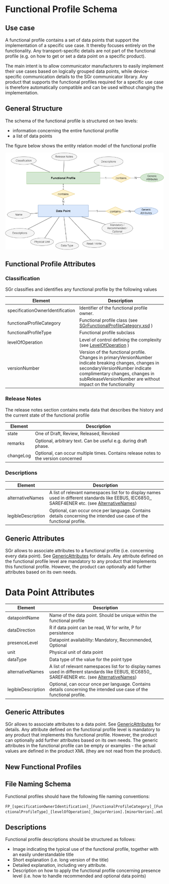 # Functional Profile Schema

## Use case

A functional profile contains a set of data points that support the implementation of a specific use case. It thereby
focuses entirely on the functionality. Any transport-specific details are not part of the functional profile (e.g.
on how to get or set a data point on a specific product).

The main intent is to allow communicator manufacturers to easily implement their use cases based on logically grouped data points, while device-specific communication details to the SGr communicator library. Any product that supports the functional profiles required for a specific use case is therefore  automatically compatible and can be used without changing the implementation.

## General Structure
The schema of the functional profile is structured on two levels:
- information concerning the entire functional profile
- a list of data points

The figure below shows the entity relation model of the functional profile

![Functional Profile Entity Relation](functionalProfile.drawio.png)

## Functional Profile Attributes

### Classification
SGr classifies and identifies any functional profile by the following values

| Element               | Description |
|-----------------------|-------------|
| specificationOwnerIdentification          | Identifier of the functional profile owner. |
| functionalProfileCategory | Functional profile class (see [SGrFunctionalProfileCategory.xsd](../SchemaDatabase/SGr/Generic/BaseType_FunctionalProfileCategory.xsd) ) |
| functionalProfileType       | Functional profile subclass |
| levelOfOperation   | Level of control defining the complexity (see [LevelOfOperation](LevelOfOperation.md) ) |
| versionNumber         | Version of the functional profile. Changes in primaryVersionNumber indicate breaking changes, changes in secondaryVersionNumber indicate complimentary changes, changes in subReleaseVersionNumber are without impact on the functionality | 

### Release Notes
The release notes section contains meta data that describes the history and the current state of the functional profile

| Element   | Description |
|-----------|-------------|
| state     | One of Draft, Review, Released, Revoked |
| remarks   | Optional, arbitrary text. Can be useful e.g. during draft phase. |
| changeLog | Optional, can occur multiple times. Contains release notes to the version concerned |

### Descriptions
| Element     | Description |
|-------------|-------------|
| alternativeNames  | A list of relevant namespaces list for to display names used in different standards like EEBUS, IEC6850,, SAREF4ENER etc. (see [AlternativeNames](AlternativeNames.md))|
| legibleDescription | Optional, can occur once per language. Contains details concerning the intended use case of the functional profile. |

## Generic Attributes
SGr allows to associate attributes to a functional profile (i.e. concerning every data point). See [GenericAttributes](GenericAttributes.md) for details. Any attribute defined on the functional profile level are mandatory to any product that implements this functional profile. However, the product can optionally add further attributes based on its own needs.

# Data Point Attributes
| Element     | Description |
|-------------|-------------|
| datapointName | Name of the data point. Should be unique within the functional profile |
| dataDirection | R if data point can be read, W for write, P for persistence |
| presenceLevel | Datapoint availability: Mandatory, Recommended, Optional |
| unit | Physical unit of data point |
| dataType |  Data type of the value for the point type |
| alternativeNames | A list of relevant namespaces list for to display names used in different standards like EEBUS, IEC6850,, SAREF4ENER etc. (see [AlternativeNames](AlternativeNames.md))|
| legibleDescription | Optional, can occur once per language. Contains details concerning the intended use case of the functional profile. |

## Generic Attributes
SGr allows to associate attributes to a data point. See [GenericAttributes](GenericAttributes.md) for details.
Any attribute defined on the functional profile level is mandatory to any product that implements this functional profile. However, the product can optionally add further attributes based on its own needs.
The generic attributes in the functional profile can be empty or examples - the actual values are defined in the product XML (they are not read from the product).

## New Functional Profiles

## File Naming Schema
Functional profiles should have the following file naming conventions:

`FP_[specificationOwnerIdentification]_[FunctionalProfileCategory]_[FunctionalProfileType]_[levelOfOperation]_[majorVerion].[minorVerion].xml`

## Descriptions
Functional profile descriptions should be structured as follows:
- Image indicating the typical use of the functional profile, together with an easily understandable title
- Short explanation (i.e. long version of the title)
- Detailed explanation, including very attribute.
- Description on how to apply the functional profile concerning presence level (i.e. how to handle recommended and optional data points)
